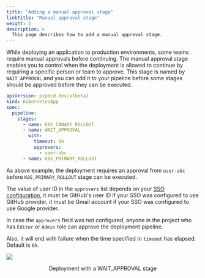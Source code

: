 ```yaml
---
title: "Adding a manual approval stage"
linkTitle: "Manual approval stage"
weight: 2
description: >
  This page describes how to add a manual approval stage.
---
```


While deploying an application to production environments, some teams require manual approvals before continuing.
The manual approval stage enables you to control when the deployment is allowed to continue by requiring a specific person or team to approve.
This stage is named by `WAIT_APPROVAL` and you can add it to your pipeline before some stages should be approved before they can be executed.

``` yaml
apiVersion: pipecd.dev/v1beta1
kind: KubernetesApp
spec:
  pipeline:
    stages:
      - name: K8S_CANARY_ROLLOUT
      - name: WAIT_APPROVAL
        with:
          timeout: 6h
          approvers:
            - user-abc
      - name: K8S_PRIMARY_ROLLOUT
```

As above example, the deployment requires an approval from `user-abc` before `K8S_PRIMARY_ROLLOUT` stage can be executed.

The value of user ID in the `approvers` list depends on your [SSO configuration](/docs/user-guide/managing-controlplane/auth/), it must be GitHub's user ID if your SSO was configured to use GitHub provider, it must be Gmail account if your SSO was configured to use Google provider.

In case the `approvers` field was not configured, anyone in the project who has `Editor` or `Admin` role can approve the deployment pipeline.

Also, it will end with failure when the time specified in `timeout` has elapsed. Default is `6h`.

![](/images/deployment-wait-approval-stage.png)
<p style="text-align: center;">
Deployment with a WAIT_APPROVAL stage
</p>
